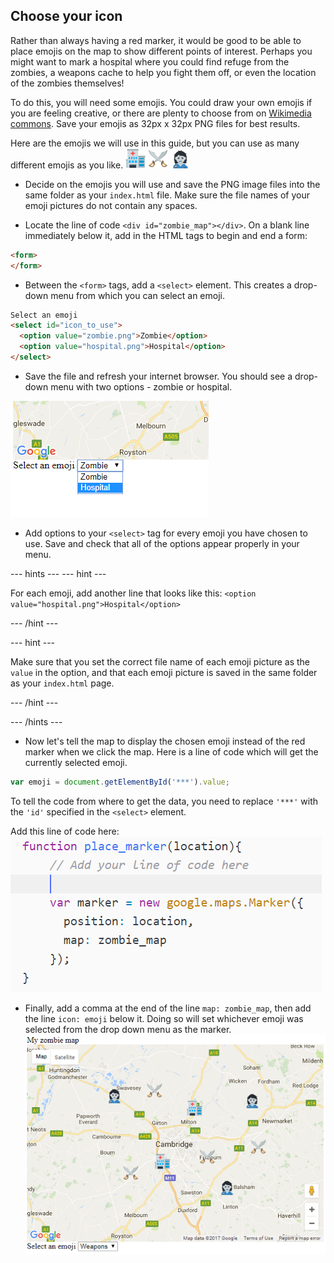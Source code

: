## Choose your icon

Rather than always having a red marker, it would be good to be able to place emojis on the map to show different points of interest. Perhaps you might want to mark a hospital where you could find refuge from the zombies, a weapons cache to help you fight them off, or even the location of the zombies themselves!

To do this, you will need some emojis. You could draw your own emojis if you are feeling creative, or there are plenty to choose from on [Wikimedia commons](https://commons.wikimedia.org/wiki/Emoji). Save your emojis as 32px x 32px PNG files for best results.

Here are the emojis we will use in this guide, but you can use as many different emojis as you like. ![Hospital](images/hospital.png) ![Weapons](images/weapons.png) ![Zombie](images/zombie.png)

+ Decide on the emojis you will use and save the PNG image files into the same folder as your `index.html` file. Make sure the file names of your emoji pictures do not contain any spaces.

+ Locate the line of code `<div id="zombie_map"></div>`. On a blank line immediately below it, add in the HTML tags to begin and end a form:

```html
<form>
</form>
```

+ Between the `<form>` tags, add a `<select>` element. This creates a drop-down menu from which you can select an emoji.

```html
Select an emoji
<select id="icon_to_use">
  <option value="zombie.png">Zombie</option>
  <option value="hospital.png">Hospital</option>
</select>
```

+ Save the file and refresh your internet browser. You should see a drop-down menu with two options - zombie or hospital.

![Zombie or hospital](images/zombie-or-hospital.png)

+ Add options to your `<select>` tag for every emoji you have chosen to use. Save and check that all of the options appear properly in your menu.


--- hints --- --- hint ---

For each emoji, add another line that looks like this: `<option value="hospital.png">Hospital</option>`

--- /hint ---

--- hint ---

Make sure that you set the correct file name of each emoji picture as the `value` in the option, and that each emoji picture is saved in the same folder as your `index.html` page.

--- /hint ---

--- /hints ---

+ Now let's tell the map to display the chosen emoji instead of the red marker when we click the map. Here is a line of code which will get the currently selected emoji.

```javascript
var emoji = document.getElementById('***').value;
```

To tell the code from where to get the data, you need to replace `'***'` with the `'id'` specified in the `<select>` element.

Add this line of code here: ![Add your code here](images/add-code-here.png)

+ Finally, add a comma at the end of the line `map: zombie_map`, then add the line `icon: emoji` below it. Doing so will set whichever emoji was selected from the drop down menu as the marker. ![All the icons](images/zombies-oh-my.png)
